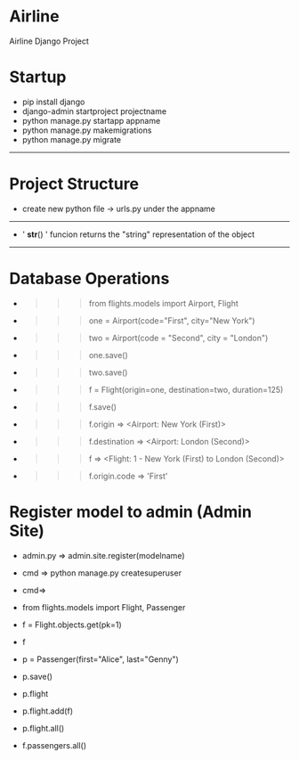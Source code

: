 # Airline
Airline Django Project

# Startup
- pip install django
- django-admin startproject projectname
- python manage.py startapp appname
- python manage.py makemigrations
- python manage.py migrate


--------------------------------------
# Project Structure
- create new python file -> urls.py under the appname
-------------------------------------
-  ' __str__() '  funcion returns the "string" representation of the object

-------------------------------------
# Database Operations
- >>> from flights.models import Airport, Flight
- >>> one = Airport(code="First", city="New York")
- >>> two = Airport(code = "Second", city = "London")
- >>> one.save()
- >>> two.save()
- >>> f = Flight(origin=one, destination=two, duration=125)
- >>> f.save()
- >>> f.origin
=> <Airport: New York (First)>
- >>> f.destination
=> <Airport: London (Second)>
- >>> f
=> <Flight: 1 - New York (First) to London (Second)>
- >>> f.origin.code
=> 'First'


# Register model to admin (Admin Site)
- admin.py => admin.site.register(modelname)
- cmd => python manage.py createsuperuser


- cmd=>
- from flights.models import Flight, Passenger
- f = Flight.objects.get(pk=1)
- f
- p = Passenger(first="Alice", last="Genny")
- p.save()
- p.flight
- p.flight.add(f)
- p.flight.all() 

- f.passengers.all()
